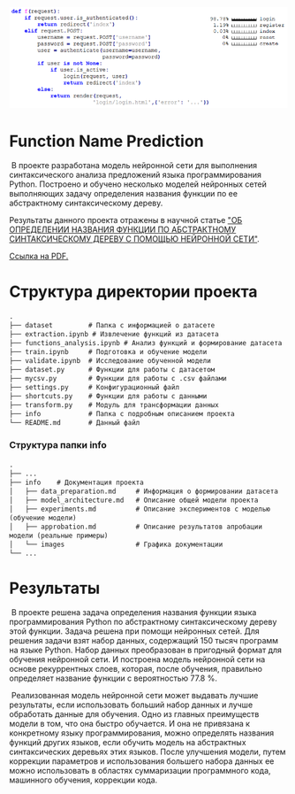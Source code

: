 <img src="info/images/login_snippet.png" style="zoom:80%;" />

# Function Name Prediction

​	В проекте разработана модель нейронной сети для выполнения синтаксического анализа предложений языка программирования Python. Построено и обучено несколько моделей нейронных сетей выполняющих задачу определения названия функции по ее абстрактному синтаксическому дереву.

Результаты данного проекта отражены в научной статье ["ОБ ОПРЕДЕЛЕНИИ НАЗВАНИЯ ФУНКЦИИ ПО АБСТРАКТНОМУ СИНТАКСИЧЕСКОМУ ДЕРЕВУ С ПОМОЩЬЮ НЕЙРОННОЙ СЕТИ"](https://cyberleninka.ru/article/n/ob-opredelenii-nazvaniya-funktsii-po-abstraktnomu-sintaksicheskomu-derevu-s-pomoschyu-neyronnoy-seti).

[Ссылка на PDF.](https://cyberleninka.ru/article/n/ob-opredelenii-nazvaniya-funktsii-po-abstraktnomu-sintaksicheskomu-derevu-s-pomoschyu-neyronnoy-seti/pdf)

# Структура директории проекта

```
.
├── dataset			# Папка с информацией о датасете
├── extraction.ipynb # Извлечение функций из датасета
├── functions_analysis.ipynb # Анализ функций и формирование датасета
├── train.ipynb 	# Подготовка и обучение модели
├── validate.ipynb 	# Исследование обученной модели
├── dataset.py 		# Функции для работы с датасетом
├── mycsv.py 		# Функции для работы с .csv файлами
├── settings.py		# Конфигурационный файл
├── shortcuts.py 	# Функции для работы с данными
├── transform.py 	# Модуль для трансформации данных
├── info   		    # Папка с подробным описанием проекта
└── README.md 		# Данный файл
```

### Структура папки info

```
.
├── ...
├── info	# Документация проекта
│   ├── data_preparation.md 	# Информация о формировании датасета
│   ├── model_architecture.md 	# Описание общей модели проекта
│   ├── experiments.md			# Описание экспериментов с моделью (обучение модели)
│   ├── approbation.md 			# Описание результатов апробации модели (реальные примеры)
│   └── images					# Графика документации
└── ...
```

# Результаты

​	В проекте решена задача определения названия функции языка программирования Python по абстрактному синтаксическому дереву этой функции. Задача решена при помощи нейронных сетей. Для решения задачи взят набор данных, содержащий 150 тысяч программ на языке Python. Набор данных преобразован в пригодный формат для обучения нейронной сети. И построена модель нейронной сети на основе рекуррентных слоев, которая, после обучения, правильно определяет название функции с вероятностью 77.8 %.

​	Реализованная модель нейронной сети может выдавать лучшие результаты, если использовать больший набор данных и лучше обработать данные для обучения. Одно из главных преимуществ модели в том, что она быстро обучается. И она не привязана к конкретному языку программирования, можно определять названия функций других языков, если обучить модель на абстрактных синтаксических деревьях этих языков.  После улучшения модели, путем коррекции параметров и использования большего набора данных ее можно использовать в областях суммаризации программного кода, машинного обучения, коррекции кода.

